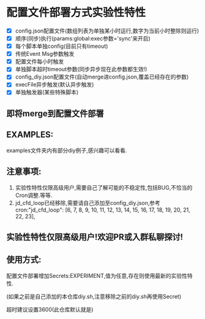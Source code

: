 # 配置文件部署方式实验性特性
- [x] config.json配置文件(数组列表为单独某小时运行,数字为当前小时整除则运行)
- [x] 顺序(同步)执行(params:global:exec参数='sync'来开启)
- [x] 每个脚本单独config(目前只有timeout)
- [x] 传统Event Msg参数触发
- [x] 配置文件每小时触发
- [x] 单独脚本超时timeout参数(同步异步现在此参数都生效!)
- [x] config_diy.json配置文件(自动merge进config.json,覆盖已经存在的参数)
- [x] execFile异步触发(默认异步触发)
- [x] 单独触发器(某些特殊脚本)
## 即将merge到配置文件部署
## EXAMPLES:
examples文件夹内有部分diy例子,感兴趣可以看看.
## 注意事项:
1. 实验性特性仅限高级用户,需要自己了解可能的不稳定性,包括BUG,不恰当的Cron调整.等等.
2. jd_cfd_loop已经移除,需要请自己添加至config_diy.json,参考cron:"jd_cfd_loop": [6, 7, 8, 9, 10, 11, 12, 13, 14, 15, 16, 17, 18, 19, 20, 21, 22, 23],
## 实验性特性仅限高级用户!欢迎PR或入群私聊探讨!
## 使用方式:
配置文件部署增加Secrets:EXPERIMENT,值为任意,存在则使用最新的实验性特性.

(如果之前是自己添加的本仓库diy.sh,注意移除之前的diy.sh再使用Secret)

超时建议设置3600(此仓库默认就是)
